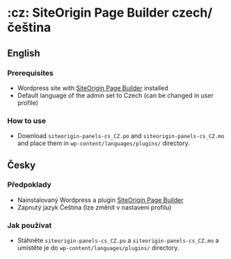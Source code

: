 # :cz: SiteOrigin Page Builder czech/čeština

## English
### Prerequisites 
  * Wordpress site with [SiteOrigin Page Builder](https://wordpress.org/plugins/siteorigin-panels/) installed 
  * Default language of the admin set to Czech (can be changed in user profile)

### How to use
  * Download `siteorigin-panels-cs_CZ.po` and `siteorigin-panels-cs_CZ.mo` and place them in `wp-content/languages/plugins/` directory.

## Česky
### Předpoklady
  * Nainstalovaný Wordpress a plugin [SiteOrigin Page Builder](https://wordpress.org/plugins/siteorigin-panels/)
  * Zapnutý jazyk Čeština (lze změnit v nastavení profilu)

### Jak používat
  * Stáhněte `siteorigin-panels-cs_CZ.po` a `siteorigin-panels-cs_CZ.mo` a umístěte je do `wp-content/languages/plugins/` directory.
